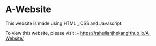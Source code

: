 # A-Website
This website is made using HTML , CSS and Javascript.

To view this website, please visit :-
https://rahullanjhekar.github.io/A-Website/
